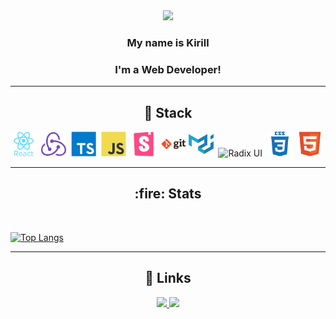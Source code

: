 <div id="header" align="center">
  <img src="https://media.giphy.com/media/v1.Y2lkPTc5MGI3NjExbnBidTRhbHQ0dnd5c2VpejRpaGg0cDJuNGFlaWUxZGZjZm12M2hhdSZlcD12MV9pbnRlcm5hbF9naWZfYnlfaWQmY3Q9cw/BOOyywoZerTGp90YPN/giphy.gif" width="400"/>
</div>

<h3 align="center">My name is Kirill</h3>
<h3 align="center">I'm a Web Developer!</h3>

---

<h2 align="center">🦾 Stack</h2>
<div align="center">
  <img src="https://github.com/devicons/devicon/blob/master/icons/react/react-original-wordmark.svg" title="React" alt="React" width="40" height="40"/>&nbsp;
    <img src="https://github.com/devicons/devicon/blob/master/icons/redux/redux-original.svg" title="Redux" alt="Redux " width="40" height="40"/>&nbsp;
  <img src="https://github.com/devicons/devicon/blob/master/icons/typescript/typescript-plain.svg" title="Typescript" alt="typescript" width="40" height="40"/>&nbsp;
  <img src="https://github.com/devicons/devicon/blob/master/icons/javascript/javascript-original.svg" title="JavaScript" alt="JavaScript" width="40" height="40"/>&nbsp;
  <img src="https://raw.githubusercontent.com/devicons/devicon/6910f0503efdd315c8f9b858234310c06e04d9c0/icons/storybook/storybook-original.svg" title="StoryBook" alt="storybook" width="40" height="40"/>&nbsp;
 <img src="https://github.com/devicons/devicon/blob/master/icons/git/git-original-wordmark.svg" title="Git" **alt="Git" width="40" height="40"/>
  <img src="https://github.com/devicons/devicon/blob/master/icons/materialui/materialui-original.svg" title="Material UI" alt="Material UI" width="40" height="40"/>&nbsp;
<img src="https://static-00.iconduck.com/assets.00/brand-radix-ui-icon-1536x2048-78tvytqz.png" title="Radix UI" alt="Radix UI" width="40" height="40"/>&nbsp;
  <img src="https://github.com/devicons/devicon/blob/master/icons/css3/css3-plain-wordmark.svg"  title="CSS3" alt="CSS" width="40" height="40"/>&nbsp;
  <img src="https://github.com/devicons/devicon/blob/master/icons/html5/html5-original.svg" title="HTML5" alt="HTML" width="40" height="40"/>&nbsp;
</div>

   ---

  <h2 align="center">:fire: Stats</h2>
  <div id="stat" align="center">
  <img src="https://github-profile-summary-cards.vercel.app/api/cards/profile-details?username=kirabortz&theme=tokyonight" width="842" alt=""/>
  <img src="https://github-profile-summary-cards.vercel.app/api/cards/most-commit-language?username=kirabortz&theme=tokyonight" width="420" alt=""/>
  <img src="https://github-profile-summary-cards.vercel.app/api/cards/stats?username=kirabortz&theme=tokyonight" width="420" alt=""/>
</div>

[![Top Langs](https://github-readme-stats.vercel.app/api/top-langs/?username=kirabortz&layout=compact&card_width=1000&theme=vision-friendly-dark)](https://github.com/anuraghazra/github-readme-stats)

---

 <h2 align="center">🔗 Links</h2>
<div id="badges" align="center">
   <a href="https://t.me/BladeDancer69">
  <img src='https://img.shields.io/badge/Telegram-deepskyblue?logo=telegram&logoColor=darkblue&style=for-the-badge' />
   </a>
   <a href="https://vk.com/bladedancer">
   <img src='https://img.shields.io/badge/vk-deepskyblue?logo=vk&logoColor=darkblue&style=for-the-badge' />
   </a>
   </div>
